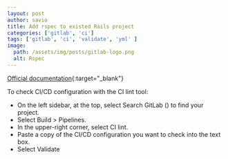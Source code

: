 ```yaml
---
layout: post
author: savio
title: Add rspec to existed Rails project
categories: ['gitlab', 'ci']
tags: ['gitlab', 'ci', 'validate', 'yml' ]
image:
  path: /assets/img/posts/gitlab-logo.png
  alt: Rspec
---
```


[Official documentation](https://docs.gitlab.com/ee/ci/lint.html){:target="_blank"}

To check CI/CD configuration with the CI lint tool:

- On the left sidebar, at the top, select Search GitLab () to find your project.
- Select Build > Pipelines.
- In the upper-right corner, select CI lint.
- Paste a copy of the CI/CD configuration you want to check into the text box.
- Select Validate

